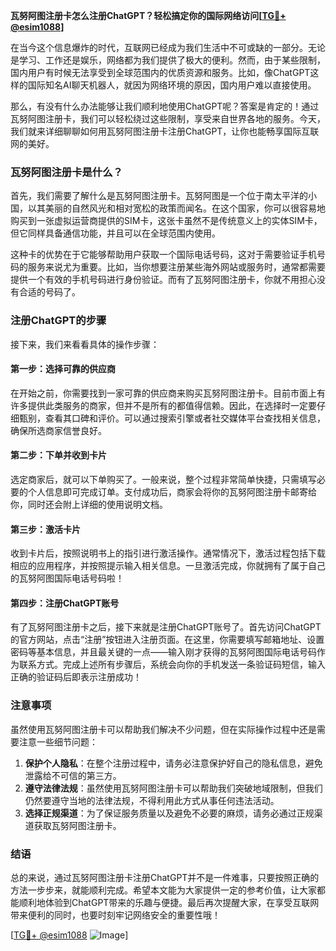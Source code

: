 **瓦努阿图注册卡怎么注册ChatGPT？轻松搞定你的国际网络访问[[TG💪+ @esim1088](https://t.me/s/esim1088)]**

在当今这个信息爆炸的时代，互联网已经成为我们生活中不可或缺的一部分。无论是学习、工作还是娱乐，网络都为我们提供了极大的便利。然而，由于某些限制，国内用户有时候无法享受到全球范围内的优质资源和服务。比如，像ChatGPT这样的国际知名AI聊天机器人，就因为网络环境的原因，国内用户难以直接使用。

那么，有没有什么办法能够让我们顺利地使用ChatGPT呢？答案是肯定的！通过瓦努阿图注册卡，我们可以轻松绕过这些限制，享受来自世界各地的服务。今天，我们就来详细聊聊如何用瓦努阿图注册卡注册ChatGPT，让你也能畅享国际互联网的美好。

### 瓦努阿图注册卡是什么？

首先，我们需要了解什么是瓦努阿图注册卡。瓦努阿图是一个位于南太平洋的小国，以其美丽的自然风光和相对宽松的政策而闻名。在这个国家，你可以很容易地购买到一张虚拟运营商提供的SIM卡，这张卡虽然不是传统意义上的实体SIM卡，但它同样具备通信功能，并且可以在全球范围内使用。

这种卡的优势在于它能够帮助用户获取一个国际电话号码，这对于需要验证手机号码的服务来说尤为重要。比如，当你想要注册某些海外网站或服务时，通常都需要提供一个有效的手机号码进行身份验证。而有了瓦努阿图注册卡，你就不用担心没有合适的号码了。

### 注册ChatGPT的步骤

接下来，我们来看看具体的操作步骤：

#### 第一步：选择可靠的供应商
在开始之前，你需要找到一家可靠的供应商来购买瓦努阿图注册卡。目前市面上有许多提供此类服务的商家，但并不是所有的都值得信赖。因此，在选择时一定要仔细甄别，查看其口碑和评价。可以通过搜索引擎或者社交媒体平台查找相关信息，确保所选商家信誉良好。

#### 第二步：下单并收到卡片
选定商家后，就可以下单购买了。一般来说，整个过程非常简单快捷，只需填写必要的个人信息即可完成订单。支付成功后，商家会将你的瓦努阿图注册卡邮寄给你，同时还会附上详细的使用说明文档。

#### 第三步：激活卡片
收到卡片后，按照说明书上的指引进行激活操作。通常情况下，激活过程包括下载相应的应用程序，并按照提示输入相关信息。一旦激活完成，你就拥有了属于自己的瓦努阿图国际电话号码啦！

#### 第四步：注册ChatGPT账号
有了瓦努阿图注册卡之后，接下来就是注册ChatGPT账号了。首先访问ChatGPT的官方网站，点击“注册”按钮进入注册页面。在这里，你需要填写邮箱地址、设置密码等基本信息，并且最关键的一点——输入刚才获得的瓦努阿图国际电话号码作为联系方式。完成上述所有步骤后，系统会向你的手机发送一条验证码短信，输入正确的验证码后即表示注册成功！

### 注意事项

虽然使用瓦努阿图注册卡可以帮助我们解决不少问题，但在实际操作过程中还是需要注意一些细节问题：

1. **保护个人隐私**：在整个注册过程中，请务必注意保护好自己的隐私信息，避免泄露给不可信的第三方。
2. **遵守法律法规**：虽然使用瓦努阿图注册卡可以帮助我们突破地域限制，但我们仍然要遵守当地的法律法规，不得利用此方式从事任何违法活动。
3. **选择正规渠道**：为了保证服务质量以及避免不必要的麻烦，请务必通过正规渠道获取瓦努阿图注册卡。

### 结语

总的来说，通过瓦努阿图注册卡注册ChatGPT并不是一件难事，只要按照正确的方法一步步来，就能顺利完成。希望本文能为大家提供一定的参考价值，让大家都能顺利地体验到ChatGPT带来的乐趣与便捷。最后再次提醒大家，在享受互联网带来便利的同时，也要时刻牢记网络安全的重要性哦！

[[TG💪+ @esim1088](https://t.me/s/esim1088) ![Image](https://i.postimg.cc/4NQfJmqS/Snipaste-2025-05-13-00-14-12.png)]
